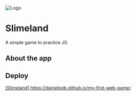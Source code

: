 ![Logo]()

# Slimeland
A simple game to practice JS.

## About the app


## Deploy
<a href="https://danielpqb.github.io/my-first-web-game/" target="_blank">[Slimeland] https://danielpqb.github.io/my-first-web-game/</a>
